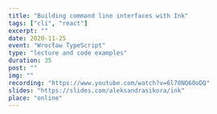```yaml
---
title: "Building command line interfaces with Ink"
tags: ["cli", "react"]
excerpt: ""
date: 2020-11-25
event: "Wrocław TypeScript"
type: "lecture and code examples"
duration: 35
post: ""
img: ""
recording: "https://www.youtube.com/watch?v=6l70NQ60oDQ"
slides: "https://slides.com/aleksandrasikora/ink"
place: "online"
---
```

